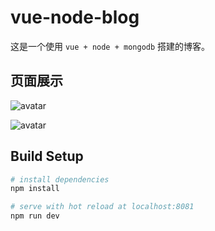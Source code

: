 # vue-node-blog

这是一个使用 `vue + node + mongodb` 搭建的博客。

## 页面展示

![avatar](https://github.com/something-who/project-gif/raw/master/blog.gif)

![avatar](https://github.com/something-who/project-gif/raw/master/admin.gif)

## Build Setup

```bash
# install dependencies
npm install

# serve with hot reload at localhost:8081
npm run dev
```
